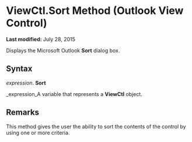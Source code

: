 
# ViewCtl.Sort Method (Outlook View Control)

 **Last modified:** July 28, 2015

Displays the Microsoft Outlook  **Sort** dialog box.

## Syntax

 _expression_. **Sort**

 _expression_A variable that represents a  **ViewCtl** object.


## Remarks

This method gives the user the ability to sort the contents of the control by using one or more criteria.


